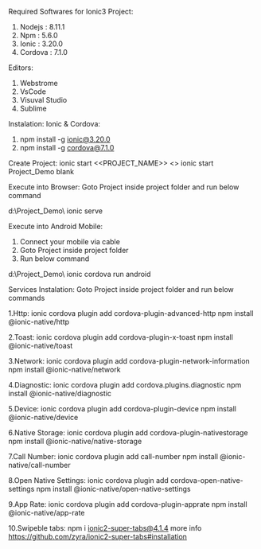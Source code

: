 Required Softwares for Ionic3 Project:
1. Nodejs  : 8.11.1
2. Npm     : 5.6.0
3. Ionic   : 3.20.0
4. Cordova : 7.1.0

Editors:
1. Webstrome
2. VsCode
3. Visuval Studio
4. Sublime

Instalation:
Ionic & Cordova:
1. npm install -g ionic@3.20.0
2. npm install -g cordova@7.1.0

Create Project:
ionic start <<PROJECT_NAME>> <<THEME>>
ionic start Project_Demo blank

Execute into Browser:
Goto Project inside project folder and run below command

d:\Project_Demo\ ionic serve

Execute into Android Mobile:
1. Connect your mobile via cable 
2. Goto Project inside project folder
3. Run below command

d:\Project_Demo\ ionic cordova run android

Services Instalation:
Goto Project inside project folder and run below commands

1.Http:
ionic cordova plugin add cordova-plugin-advanced-http
npm install @ionic-native/http


2.Toast:
ionic cordova plugin add cordova-plugin-x-toast
npm install @ionic-native/toast


3.Network:
ionic cordova plugin add cordova-plugin-network-information
npm install @ionic-native/network

4.Diagnostic:
ionic cordova plugin add cordova.plugins.diagnostic
npm install @ionic-native/diagnostic

5.Device:
ionic cordova plugin add cordova-plugin-device
npm install @ionic-native/device

6.Native Storage:
ionic cordova plugin add cordova-plugin-nativestorage
npm install @ionic-native/native-storage

7.Call Number:
ionic cordova plugin add call-number
npm install @ionic-native/call-number

8.Open Native Settings:
ionic cordova plugin add cordova-open-native-settings
npm install @ionic-native/open-native-settings


9.App Rate:
ionic cordova plugin add cordova-plugin-apprate
npm install @ionic-native/app-rate


10.Swipeble tabs:
npm i ionic2-super-tabs@4.1.4
more info
https://github.com/zyra/ionic2-super-tabs#installation

